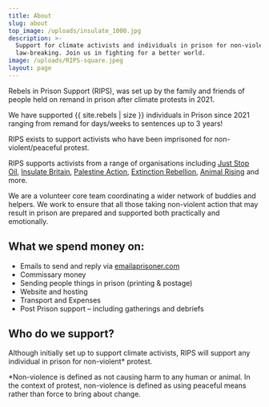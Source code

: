 ```yaml
---
title: About
slug: about
top_image: /uploads/insulate_1000.jpg
description: >-
  Support for climate activists and individuals in prison for non-violent
  law-breaking. Join us in fighting for a better world.
image: /uploads/RIPS-square.jpeg
layout: page
---
```


Rebels in Prison Support (RIPS), was set up by the family and friends of people held on remand in prison after climate protests in 2021.

We have supported {{ site.rebels | size }} individuals in Prison since 2021 ranging from remand for days/weeks to sentences up to 3 years!

RIPS exists to support activists who have been imprisoned for non-violent/peaceful protest.

RIPS supports activists from a range of organisations including [Just Stop Oil](https://juststopoil.org/), [Insulate Britain](https://insulatebritain.com/), [Palestine Action](https://www.palestineaction.org/), [Extinction Rebellion](https://extinctionrebellion.uk/), [Animal Rising](https://www.animalrising.org/) and more.

We are a volunteer core team coordinating a wider network of buddies and helpers. We work to ensure that all those taking non-violent action that may result in prison are prepared and supported both practically and emotionally.

## What we spend money on:

* Emails to send and reply via [emailaprisoner.com](https://www.emailaprisoner.com/)
* Commissary money
* Sending people things in prison (printing & postage)
* Website and hosting
* Transport and Expenses
* Post Prison support – including gatherings and debriefs

## **Who do we support?**

Although initially set up to support climate activists, RIPS will support any individual in prison for non-violent\* protest.

\*Non-violence is defined as not causing harm to any human or animal. In the context of protest, non-violence is defined as using peaceful means rather than force to bring about change.
